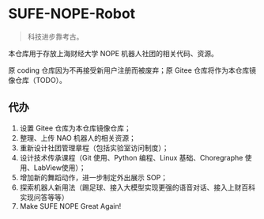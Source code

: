 # SUFE-NOPE-Robot

> 科技进步靠考古。

本仓库用于存放上海财经大学 NOPE 机器人社团的相关代码、资源。

原 coding 仓库因为不再接受新用户注册而被废弃；原 Gitee 仓库将作为本仓库镜像仓库（TODO）。

## 代办

1. 设置 Gitee 仓库为本仓库镜像仓库；
2. 整理、上传 NAO 机器人的相关资源；
3. 重新设计社团管理章程（包括实验室访问制度）；
4. 设计技术传承课程（Git 使用、Python 编程、Linux 基础、Choregraphe 使用、LabView使用）；
5. 增加新的舞蹈动作，进一步制定外出展示 SOP；
6. 探索机器人新用法（踢足球、接入大模型实现更强的语音对话、接入上财百科实现问答等等）
7. Make SUFE NOPE Great Again!

